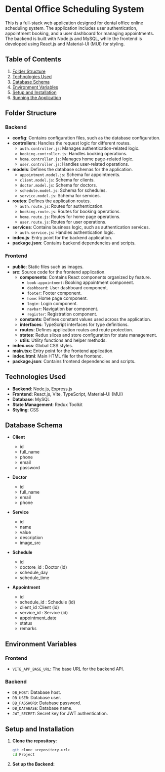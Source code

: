 # Dental Office Scheduling System

This is a full-stack web application designed for dental office online scheduling system. The application includes user authentication, appointment booking, and a user dashboard for managing appointments. The backend is built with Node.js and MySQL, while the frontend is developed using React.js and Material-UI (MUI) for styling.

## Table of Contents

1. [Folder Structure](#folder-structure)
2. [Technologies Used](#technologies-used)
3. [Database Schema](#database-schema)
4. [Environment Variables](#environment-variables)
5. [Setup and Installation](#setup-and-installation)
6. [Running the Application](#running-the-application)

## Folder Structure

### Backend

- **config**: Contains configuration files, such as the database configuration.
- **controllers**: Handles the request logic for different routes.
  - `auth.controller.js`: Manages authentication-related logic.
  - `booking.controller.js`: Handles booking operations.
  - `home.controller.js`: Manages home page-related logic.
  - `user.controller.js`: Handles user-related operations.
- **models**: Defines the database schemas for the application.
  - `appointment.model.js`: Schema for appointments.
  - `client.model.js`: Schema for clients.
  - `doctor.model.js`: Schema for doctors.
  - `schedule.model.js`: Schema for schedules.
  - `service.model.js`: Schema for services.
- **routes**: Defines the application routes.
  - `auth.route.js`: Routes for authentication.
  - `booking.route.js`: Routes for booking operations.
  - `home.route.js`: Routes for home page operations.
  - `user.route.js`: Routes for user operations.
- **services**: Contains business logic, such as authentication services.
  - `auth.service.js`: Handles authentication logic.
- **index.js**: Entry point for the backend application.
- **package.json**: Contains backend dependencies and scripts.

### Frontend

- **public**: Static files such as images.
- **src**: Source code for the frontend application.
  - **components**: Contains React components organized by feature.
    - `book-appointment`: Booking appointment component.
    - `dashboard`: User dashboard component.
    - `footer`: Footer component.
    - `home`: Home page component.
    - `login`: Login component.
    - `navbar`: Navigation bar component.
    - `register`: Registration component.
  - **constants**: Defines constant values used across the application.
  - **interfaces**: TypeScript interfaces for type definitions.
  - **routes**: Defines application routes and route protection.
  - **states**: Redux slices and store configuration for state management.
  - **utils**: Utility functions and helper methods.
- **index.css**: Global CSS styles.
- **main.tsx**: Entry point for the frontend application.
- **index.html**: Main HTML file for the frontend.
- **package.json**: Contains frontend dependencies and scripts.

## Technologies Used

- **Backend**: Node.js, Express.js
- **Frontend**: React.js, Vite, TypeScript, Material-UI (MUI)
- **Database**: MySQL
- **State Management**: Redux Toolkit
- **Styling**: CSS

## Database Schema

- **Client**

  - id
  - full_name
  - phone
  - email
  - password

- **Doctor**

  - id
  - full_name
  - email
  - phone

- **Service**

  - id
  - name
  - value
  - description
  - image_src

- **Schedule**

  - id
  - doctore_id : Doctor (id)
  - schedule_day
  - schedule_time

- **Appointment**
  - id
  - schedule_id : Schedule (id)
  - client_id :Client (id)
  - service_id : Service (id)
  - appointment_date
  - status
  - remarks

## Environment Variables

### Frontend

- `VITE_APP_BASE_URL`: The base URL for the backend API.

### Backend

- `DB_HOST`: Database host.
- `DB_USER`: Database user.
- `DB_PASSWORD`: Database password.
- `DB_DATABASE`: Database name.
- `JWT_SECRET`: Secret key for JWT authentication.

## Setup and Installation

1. **Clone the repository:**
   ```bash
   git clone <repository-url>
   cd Project
   ```
2. **Set up the Backend:**
